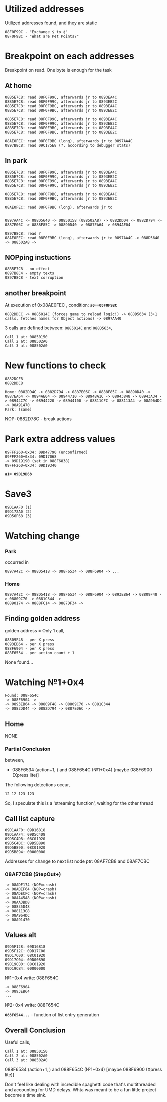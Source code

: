 # Utilized addresses

Utilized addresses found, and they are static
```
08F0F99C - "Exchange $ to ¢"
08F0F9BC - "What are Pet Points?"
```

# Breakpoint on each addresses

Breakpoint on read. One byte is enough for the task

## At home

```
08B5E7C8: read 08F0F99C, afterwards jr to 0893EA4C
08B5E7C8: read 08F0F99C, afterwards jr to 0893EB2C
08B5E7C8: read 08F0F9BC, afterwards jr to 0893EA4C
08B5E7C8: read 08F0F9BC, afterwards jr to 0893EB2C

08B5E7C8: read 08F0F99C, afterwards jr to 0893EA4C
08B5E7C8: read 08F0F99C, afterwards jr to 0893EB2C
08B5E7C8: read 08F0F9BC, afterwards jr to 0893EA4C
08B5E7C8: read 08F0F9BC, afterwards jr to 0893EB2C

08AE0FEC: read 08F0F9BC (long), afterwards jr to 0897AA4C
0897B8C8: read 09C175E8 (?, according to debugger stats) 
```

## In park

```
08B5E7C8: read 08F0F99C, afterwards jr to 0893EA4C
08B5E7C8: read 08F0F99C, afterwards jr to 0893EB2C
08B5E7C8: read 08F0F99C, afterwards jr to 0893EA4C
08B5E7C8: read 08F0F99C, afterwards jr to 0893EB2C

08B5E7C8: read 08F0F9BC, afterwards jr to 0893EA4C
08B5E7C8: read 08F0F9BC, afterwards jr to 0893EB2C

08AE0FEC: read 08F0F9BC (long), afterwards jr to 


0897AA4C -> 088D5640 -> 08850158 (088502A8) -> 0882DDD4 -> 0882D794 -> 0887E06C -> 0888F85C -> 08890D40 -> 0887EA64 -> 0894AE04

0897B8C8: read ? 
08AE0FEC: read 08F0F9BC (long), afterwards jr to 0897AA4C -> 088D5640 -> 088502A8 ->
```


## NOPping instuctions

```
08B5E7C8 - no effect
0897B8C4 - empty texts
0897B8C8 - text corruption
```

## another breakpoint

At execution of 0x08AE0FEC , condition: **`a0==08F0F9BC`**

```
0882DDCC -> 0885014C (forces game to reload logic!) -> 088D5634 (3+1 calls, fetches names for Object actions) -> 0897AA40
```


3 calls are defined between: `0885014C` and `088D5634`,

```
Call 1 at: 08850150
Call 2 at: 088502A0
Call 3 at: 088502A0
```

# New functions to check

```
0882DCF8
0882DDC8
```

```
Home: 0882DD4C -> 0882D794 -> 0887E06C -> 0888F85C -> 08890D40 -> 0887EA64 -> 0894AE04 -> 08944710 -> 0894BA1C -> 08943848 -> 08943A34 -> 08944C7C -> 08944220 -> 08944100 -> 08811CFC -> 088113A4 -> 08A964DC -> 08A91470
Park: (same)
```

NOP: 0882D78C - break actions

# Park extra address values

```
09FFF260+0x34: 09D47790 (unconfirmed)
09FFF260+0x34: 09D17068
-> 09D19190 (set in 088F6838)
09FFF260+0x34: 09D19340 
```

**`a1= 09D19D68`**

# Save3


```
09D1AAF0 (1)
09D172A0 (2)
09D56F68 (3)
```

# Watching change

### Park

occurred in
```
0897A42C -> 088D5418 -> 088F6534 -> 088F6904 -> ...
```


### Home
```
0897A42C -> 088D5418 -> 088F6534 -> 088F6904 -> 0893EB64 -> 08809F48 -> 08809C70 -> 0881C344 ->
08890174 -> 0888FC14 -> 0887DF34 -> 
```

## Finding golden address

golden address = Only 1 call,

```
08809F48 - per X press
0893EB64 - per X press
088F6904 - per X press
088F6534 - per action count + 1
```

None found...

# Watching №1+0x4

```
Found: 088F654C
-> 088F6904 -> 
-> 0893EB64 -> 08809F48 -> 08809C70 -> 0881C344
-> 0882DD44 -> 0882D794 -> 0887E06C -> 
```

## Home

NONE


### Partial Conclusion


between,
* 088F6534 (action+1, ) and 088F654C (№1+0x4) [maybe 088F6900 (Xpress lite)]

The following detections occur,
```
12 12 123 123
```

So, I speculate this is a 'streaming function', waiting for the other thread


## Call list capture

```
09D1AAF0: 09D16818
09D1AAF4: 09D5C4D8
09D5C4D8: 08C01920
09D5C4DC: 09D5B890
09D5B890: 08C01920
09D5B894: 00000000
```

Addresses for change to next list node ptr: 08AF7CB8 and 08AF7CBC

### 08AF7CB8 (StepOut+)

```
-> 08ADF174 (NOP=crash)
-> 08ADEF64 (NOP=crash)
-> 08ADECFC (NOP=crash)
-> 08AA45A8 (NOP=crash)
-> 08AA3BD8
-> 08835D48
-> 088113C8
-> 08A964DC
-> 08A91470
```


## Values alt

```
09D5F128: 09D16818
09D5F12C: 09D17C00
09D17C00: 08C01920
09D17C04: 09D00890
09D19CB0: 08C01920
09D19CB4: 00000000
```

№1+0x4 write: 088F654C
```
-> 088F6904
-> 0893EB64
...
```

№2+0x4 write: 088F654C


**`088F6544...`** - function of list entry generation

## Overall Conclusion

Useful calls,
```
Call 1 at: 08850150
Call 2 at: 088502A0
Call 3 at: 088502A0
```

088F6534 (action+1, ) and 088F654C (№1+0x4) [maybe 088F6900 (Xpress lite)]

Don't feel like dealing with incredible spaghetti code that's multithreaded and accounting for UMD delays. Whta was meant to be a fun little project become a time sink.
